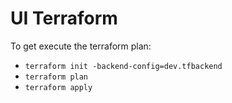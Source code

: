 # UI Terraform

To get execute the terraform plan:

- `terraform init -backend-config=dev.tfbackend`
- `terraform plan`
- `terraform apply`
